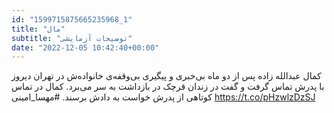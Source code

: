 ```yaml
---
id: "1599715875665235968_1"
title: "مال"
subtitle: "توضیحات آزمایشی"
date: "2022-12-05 10:42:40+00:00"
---
```

کمال عبدالله زاده پس از دو ماه بی‌خبری و پیگیری بی‌وقفه‌ی خانواده‌ش در تهران دیروز با پدرش تماس گرفت و گفت در زندان قرچک در بازداشت به سر می‌برد. کمال در تماس کوتاهی از پدرش خواست به دادش برسند. 
#مهسا_امینی https://t.co/pHzwlzDzSJ
